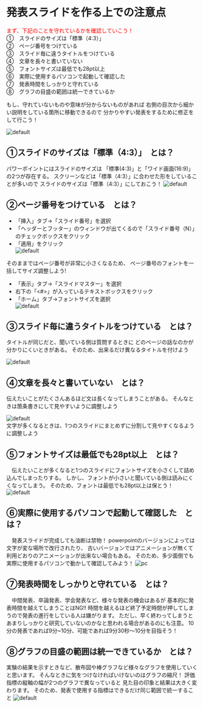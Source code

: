 # 発表スライドを作る上での注意点
<span style="color: red; ">まず、下記のことを守れているかを確認していこう！</span>  
①　スライドのサイズは「標準（4:3）」  
②　ページ番号をつけている  
③　スライド毎に違うタイトルをつけている  
④　文章を長々と書いていない  
⑤　フォントサイズは最低でも28pt以上  
⑥　実際に使用するパソコンで起動して確認した  
⑦　発表時間をしっかりと守れている  
⑧　グラフの目盛の範囲は統一できているか

もし、守れていないものや意味が分からないものがあれば
右側の目次から細かい説明をしている箇所に移動できるので
分かりやすい発表をするために修正をして行こう！

![default](https://user-images.githubusercontent.com/32291288/43301567-0214fab8-91a1-11e8-96ee-5de47aabd4d3.jpg)


## ①スライドのサイズは「標準（4:3）」　とは？
パワーポイントにはスライドのサイズは
「標準(4:3)」と「ワイド画面(16:9)」の2つが存在する。
スクリーンなどは「標準（4:3）」に合わせた形をしていることが多いので
スライドのサイズは「標準（4:3）」にしておこう！
![default](https://user-images.githubusercontent.com/32291288/43187902-c1a913d4-902d-11e8-8263-31475e7a5b15.jpg)

## ②ページ番号をつけている　とは？
- 「挿入」タブ->「スライド番号」を選択  
- 「ヘッダーとフッター」のウィンドウが出てくるので「スライド番号（N）」のチェックボックスをクリック  
- 「適用」をクリック  
![default](https://user-images.githubusercontent.com/32291288/43187941-dbde922e-902d-11e8-80ec-a36a7869b195.png)

そのままではページ番号が非常に小さくなるため、
ページ番号のフォントを一括してサイズ調整しよう!

- 「表示」タブ->「スライドマスター」を選択  
- 右下の「<#>」が入っているテキストボックスをクリック  
- 「ホーム」タブ->フォントサイズを選択  
![default](https://user-images.githubusercontent.com/32291288/43189389-6e1418dc-9031-11e8-8f2c-9198cf1287df.jpg)
  
## ③スライド毎に違うタイトルをつけている　とは？
タイトルが同じだと、聞いている側は質問するときに
どのページの話なのかが分かりにくいときがある。
そのため、出来るだけ異なるタイトルを付けよう

![default](https://user-images.githubusercontent.com/32291288/43189227-0aaaad10-9031-11e8-893e-50f1aece85f5.jpg)
  
## ④文章を長々と書いていない　とは？
伝えたいことがたくさんあるほど文は長くなってしまうことがある。
そんなときは箇条書きにして見やすいように調整しよう
  
![default](https://user-images.githubusercontent.com/32291288/43190087-25d1fcae-9033-11e8-94bb-9a2260750fc3.jpg)   
 文字が多くなるときは、1つのスライドにまとめずに分割して見やすくなるように調整しよう
 
## ⑤フォントサイズは最低でも28pt以上　とは？
　伝えたいことが多くなると1つのスライドにフォントサイズを小さくして詰め込んでしまったりする。
 しかし、フォントが小さいと聞いている側は読みにくくなってしまう。
 そのため、フォントは最低でも28pt以上は保とう！
 ![default](https://user-images.githubusercontent.com/32291288/43190526-32175418-9034-11e8-835d-f0fc1b1faf18.jpg)
  
## ⑥実際に使用するパソコンで起動して確認した　とは？
 　発表スライドが完成しても油断は禁物！
 powerpointのバージョンによっては文字が変な場所で改行されたり、
古いバージョンではアニメーションが無くて利用どおりのアニメーションが出来ない場合もある。
そのため、多少面倒でも実際に使用するパソコンで動かして確認してみよう！
![pc](https://user-images.githubusercontent.com/32291288/43191294-da26d470-9035-11e8-92ae-a7d740d53654.jpg)
  
## ⑦発表時間をしっかりと守れている　とは？
　中間発表、卒論発表、学会発表など、様々な発表の機会はあるが
基本的に発表時間を越えてしまうことはNG!!
時間を越えるほど終了予定時間が押してしまうので発表の進行をしている人は嫌がります。
ただし、早く終わってしまうとあまりしっかりと研究していないのかなと思われる場合があるのにも注意。
10分の発表であれば9分~10分、可能であれば9分30秒～10分を目指そう！
  
## ⑧グラフの目盛の範囲は統一できているか　とは？
実験の結果を示すときなど、散布図や棒グラフなど様々なグラフを使用していくと思います。
そんなときに気をつけなければいけないのはグラフの縮尺！
評価指標の縦軸の幅が2つのグラフで異なっていると
見た目の印象と結果は大きく変わります。
そのため、発表で使用する指標はできるだけ同じ範囲で統一すること
![default](https://user-images.githubusercontent.com/32291288/43302017-36639386-91a3-11e8-951e-401981d551d0.jpg)
  
